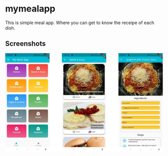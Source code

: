# mymealapp
 This is simple meal app. Where you can get to know the receipe of each dish.

## Screenshots

![alt text](https://github.com/Helium-He/mymealapp/blob/main/raw/Screenshot.png)
